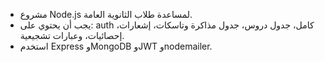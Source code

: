 <!-- Use this file to provide workspace-specific custom instructions to Copilot. For more details, visit https://code.visualstudio.com/docs/copilot/copilot-customization#_use-a-githubcopilotinstructionsmd-file -->

- مشروع Node.js لمساعدة طلاب الثانوية العامة.
- يجب أن يحتوي على: auth كامل، جدول دروس، جدول مذاكرة وتاسكات، إشعارات، إحصائيات، وعبارات تشجيعية.
- استخدم Express وMongoDB وJWT وnodemailer.
